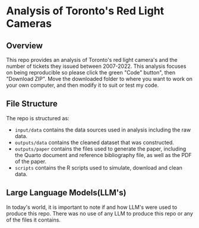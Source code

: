 # Analysis of Toronto's Red Light Cameras

## Overview

This repo provides an analysis of Toronto's red light camera's and the number of tickets they issued between 2007-2022. This analysis focuses on being reproducible so please click the green "Code" button", then "Download ZIP". Move the downloaded folder to where you want to work on your own computer, and then modify it to suit or test my code.


## File Structure

The repo is structured as:

-   `input/data` contains the data sources used in analysis including the raw data.
-   `outputs/data` contains the cleaned dataset that was constructed.
-   `outputs/paper` contains the files used to generate the paper, including the Quarto document and reference bibliography file, as well as the PDF of the paper. 
-   `scripts` contains the R scripts used to simulate, download and clean data.

## Large Language Models(LLM's)

In today's world, it is important to note if and how LLM's were used to produce this repo. There was no use of any LLM to produce this repo or any of the files it contains. 